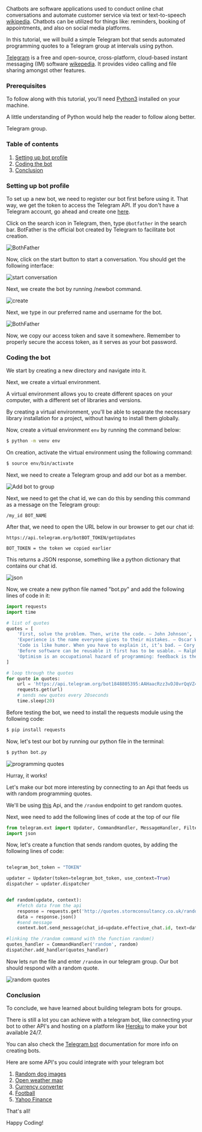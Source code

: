 Chatbots are software applications used to conduct online chat conversations and automate customer service via text or text-to-speech [wikipedia](https://en.wikipedia.org/wiki/Chatbot). Chatbots can be utilized for things like: reminders, booking of appointments, and also on social media platforms.
 
In this tutorial, we will build a simple Telegram bot that sends automated programming quotes to a Telegram group at intervals using python.

[Telegram](https://www.telegram.org/) is a free and open-source, cross-platform, cloud-based instant messaging (IM) software [wikepedia](https://en.wikipedia.org/wiki/Telegram_(software)). It provides video calling and file sharing amongst other features.
 


### Prerequisites
To follow along with this tutorial, you'll need [Python3](https://www.python.org/downloads/) installed on your machine.

A little understanding of Python would help the reader to follow along better.

Telegram group.



### Table of contents
1. [Setting up bot profile](#setting-up-bot-profile)
2. [Coding the bot](#coding-the-bot)
3. [Conclusion](#conclusion)

### Setting up bot profile
To set up a new bot, we need to register our bot first before using it. That way, we get the token to access the Telegram API. If you don't have a Telegram account, go ahead and create one [here](https://www.telegram.org/).

Click on the search icon in Telegram, then, type `@botfather` in the search bar. BotFather is the official bot created by Telegram to facilitate bot creation.

![BothFather](/engineering-education/building-a-telegram-bot-with-python/bot-father.png)


Now, click on the start button to start a conversation. You should get the following interface:

![start conversation](/engineering-education/building-a-telegram-bot-with-python/start-bot-father.png)

Next, we create the bot by running /newbot command.

![create](/engineering-education/building-a-telegram-bot-with-python/create.png)

Next, we type in our preferred name and username for the bot.

![BothFather](/engineering-education/building-a-telegram-bot-with-python/botname.png)

Now, we copy our access token and save it somewhere. Remember to properly secure the access token, as it serves as your bot password.

### Coding the bot
We start by creating a new directory and navigate into it.

Next, we create a virtual environment.

A virtual environment allows you to create different spaces on your computer, with a different set of libraries and versions.

By creating a virtual environment, you'll be able to separate the necessary library installation for a project, without having to install them globally.

Now, create a virtual environment `env` by running the command below:

```bash
$ python -m venv env
```

On creation, activate the virtual environment using the following command:

```bash
$ source env/bin/activate
```
Next, we need to create a Telegram group and add our bot as a member.

![Add bot to group](/engineering-education/building-a-telegram-bot-with-python/add.png)

Next, we need to get the chat id, we can do this by sending this command as a message on the Telegram group:

```text
/my_id BOT_NAME
```

After that, we need to open the URL below in our browser to get our chat id:

```text
https://api.telegram.org/botBOT_TOKEN/getUpdates

BOT_TOKEN = the token we copied earlier
```
This returns a JSON response, something like a python dictionary that contains our chat id.

![json](/engineering-education/building-a-telegram-bot-with-python/json.png)

Now, we create a new python file named "bot.py" and add the following lines of code in it:

```python
import requests
import time

# list of quotes
quotes = [
    'First, solve the problem. Then, write the code. – John Johnson',
    'Experience is the name everyone gives to their mistakes. – Oscar Wilde',
    'Code is like humor. When you have to explain it, it’s bad. – Cory House',
    'Before software can be reusable it first has to be usable. – Ralph Johnson',
    'Optimism is an occupational hazard of programming: feedback is the treatment. - Kent Beck'
]

# loop through the quotes
for quote in quotes:
    url = 'https://api.telegram.org/bot1848805395:AAHaacRzz3vDJ8vrQqVZ4vMPTqY1OBOQ12Q/sendMessage?chat_id=CHAT_ID&text="{}"'.format(quote)
    requests.get(url)
    # sends new quotes every 20seconds
    time.sleep(20)
```

Before testing the bot, we need to install the requests module using the following code:

```bash
$ pip install requests
```

Now, let's test our bot by running our python file in the terminal:

```bash
$ python bot.py
```

![programming quotes](/engineering-education/building-a-telegram-bot-with-python/message.png)

Hurray, it works!

Let's make our bot more interesting by connecting to an Api that feeds us with random programming quotes.

We'll be using [this](http://quotes.stormconsultancy.co.uk) Api, and the `/random` endpoint to get random quotes.

Next, wee need to add the following lines of code at the top of our file

```python
from telegram.ext import Updater, CommandHandler, MessageHandler, Filters
import json

```

Now, let's create a function that sends random quotes, by adding the following lines of code:

```python

telegram_bot_token = "TOKEN"

updater = Updater(token=telegram_bot_token, use_context=True)
dispatcher = updater.dispatcher


def random(update, context):
    #fetch data from the api
    response = requests.get('http://quotes.stormconsultancy.co.uk/random.json')
    data = response.json()
    #send message
    context.bot.send_message(chat_id=update.effective_chat.id, text=data['quote']) 

#linking the /random command with the function random() 
quotes_handler = CommandHandler('random', random)
dispatcher.add_handler(quotes_handler)

```

Now lets run the file and enter `/random` in our telegram group. Our bot should respond with a random quote.

![random quotes](/engineering-education/building-a-telegram-bot-with-python/random.png)

### Conclusion
To conclude, we have learned about building telegram bots for groups.

There is still a lot you can achieve with a telegram bot, like connecting your bot to other API's and hosting on a platform like [Heroku](https://medium.com/analytics-vidhya/schedule-a-python-script-on-heroku-a978b2f91ca8) to make your bot available 24/7.

You can also check the [Telegram bot](https://core.telegram.org/bots/api) documentation for more info on creating bots.

Here are some API's you could integrate with your telegram bot

1. [Random dog images](https://random.dog)
2. [Open weather map](https://rapidapi.com/community/api/open-weather-map)
3. [Currency converter](https://rapidapi.com/natkapral/api/currency-converter5)
4. [Football](https://rapidapi.com/api-sports/api/api-football)
5. [Yahoo Finance](https://rapidapi.com/apidojo/api/yahoo-finance1)

That's all!

Happy Coding!



